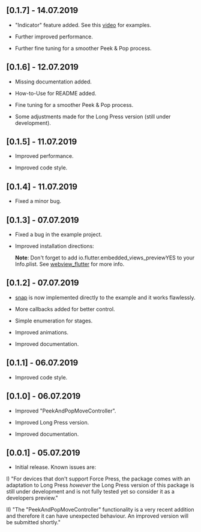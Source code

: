 ## [0.1.7] - 14.07.2019

* "Indicator" feature added. See this [video](https://youtu.be/wOWCV7HJzwc) for examples.

* Further improved performance.

* Further fine tuning for a smoother Peek & Pop process.

## [0.1.6] - 12.07.2019

* Missing documentation added.

* How-to-Use for README added.

* Fine tuning for a smoother Peek & Pop process.

* Some adjustments made for the Long Press version (still under development).

## [0.1.5] - 11.07.2019

* Improved performance.

* Improved code style.

## [0.1.4] - 11.07.2019

* Fixed a minor bug.

## [0.1.3] - 07.07.2019

* Fixed a bug in the example project.

* Improved installation directions: 
  
  **Note**: Don't forget to add <key>io.flutter.embedded_views_preview</key><string>YES</string> to your Info.plist. See
  [webview_flutter](https://pub.flutter-io.cn/packages/webview_flutter) for more info.

## [0.1.2] - 07.07.2019

* [snap](https://pub.dev/packages/snap) is now implemented directly to the example and it works flawlessly.

* More callbacks added for better control.

* Simple enumeration for stages.

* Improved animations.

* Improved documentation.

## [0.1.1] - 06.07.2019

* Improved code style.

## [0.1.0] - 06.07.2019

* Improved "PeekAndPopMoveController".

* Improved Long Press version.

* Improved documentation.

## [0.0.1] - 05.07.2019

* Initial release. Known issues are:

I) "For devices that don't support Force Press, the package comes with an adaptation to Long Press *however* the Long Press 
version of this package is still under development and is not fully tested yet so consider it as a developers preview."

II) "The "PeekAndPopMoveController" functionality is a very recent addition and therefore it can have unexpected behaviour. 
    An improved version will be submitted shortly."